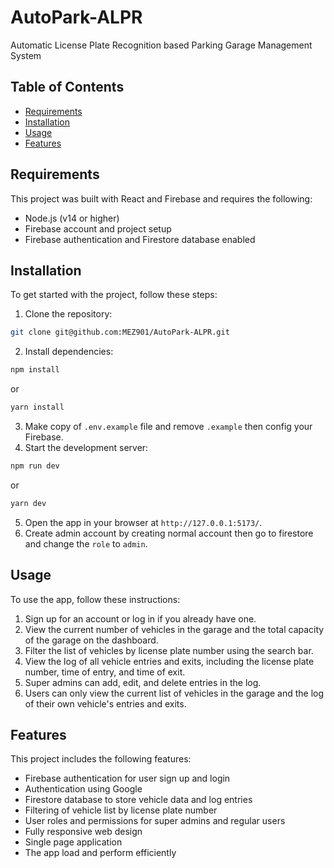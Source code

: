 # AutoPark-ALPR

Automatic License Plate Recognition based Parking Garage Management System

## Table of Contents

- [Requirements](#requirements)
- [Installation](#installation)
- [Usage](#usage)
- [Features](#features)

## Requirements

This project was built with React and Firebase and requires the following:
- Node.js (v14 or higher)
- Firebase account and project setup
- Firebase authentication and Firestore database enabled

## Installation
To get started with the project, follow these steps:
1. Clone the repository:
```bash
git clone git@github.com:MEZ901/AutoPark-ALPR.git
```
2. Install dependencies:
```bash
npm install
```
or
```bash
yarn install
```
3. Make copy of ``.env.example`` file and remove ``.example`` then config your Firebase.
4. Start the development server:
```bash
npm run dev
```
or
```bash
yarn dev
```
5. Open the app in your browser at ``http://127.0.0.1:5173/``.
6. Create admin account by creating normal account then go to firestore and change the ``role`` to ``admin``.

## Usage

To use the app, follow these instructions:

1. Sign up for an account or log in if you already have one.
2. View the current number of vehicles in the garage and the total capacity of the garage on the dashboard.
3. Filter the list of vehicles by license plate number using the search bar.
4. View the log of all vehicle entries and exits, including the license plate number, time of entry, and time of exit.
5. Super admins can add, edit, and delete entries in the log.
6. Users can only view the current list of vehicles in the garage and the log of their own vehicle's entries and exits.

## Features

This project includes the following features:
- Firebase authentication for user sign up and login
- Authentication using Google
- Firestore database to store vehicle data and log entries
- Filtering of vehicle list by license plate number
- User roles and permissions for super admins and regular users
- Fully responsive web design
- Single page application
- The app load and perform efficiently
